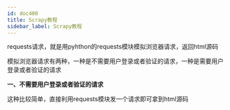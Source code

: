 ```yaml
---
id: doc400
title: Scrapy教程
sidebar_label: Scrapy教程
---
```


requests请求，就是用pyhthon的requests模块模拟浏览器请求，返回html源码

模拟浏览器请求有两种，一种是不需要用户登录或者验证的请求，一种是需要用户登录或者验证的请求



**一、不需要用户登录或者验证的请求**

这种比较简单，直接利用requests模块发一个请求即可拿到html源码